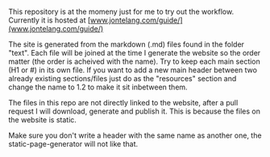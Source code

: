 This repository is at the momeny just for me to try out the workflow. Currently it is hosted at [www.jontelang.com/guide/](www.jontelang.com/guide/)

The site is generated from the markdown (.md) files found in the folder "text". Each file will be joined at the time I generate the website so the order matter (the order is acheived with the name). Try to keep each main section (H1 or \#) in its own file. If you want to add a new main header between two already existing sections/files just do as the "resources" section and change the name to 1.2 to make it sit inbetween them.

The files in this repo are not directly linked to the website, after a pull request I will download, generate and publish it. This is because the files on the website is static.

Make sure you don't write a header with the same name as another one, the static-page-generator will not like that.

